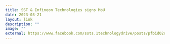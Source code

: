 ```yaml
---
title: SST & Infineon Technologies signs MoU
date: 2023-03-21
layout: link
description: ""
image: ""
external: https://www.facebook.com/ssts.1technologydrive/posts/pfbid02qDZNfi8wc1TESCbsLefyH2HwrVCRLHebEUkYGvYTvHp2NFX8AzucxvweDyQ7EZKkl
---
```

